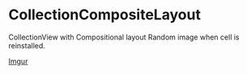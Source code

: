 # CollectionCompositeLayout
CollectionView with Compositional layout
Random image when cell is reinstalled.

[Imgur](https://i.imgur.com/BagkRpr.gifv)
